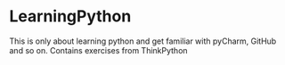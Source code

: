 # LearningPython
This is only about learning python and get familiar with pyCharm, GitHub and so on.
Contains exercises from ThinkPython


